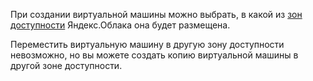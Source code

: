 При создании виртуальной машины можно выбрать, в какой из [зон доступности](../../overview/concepts/geo-scope.md) Яндекс.Облака она будет размещена.

Переместить виртуальную машину в другую зону доступности невозможно, но вы можете создать копию виртуальной машины в другой зоне доступности.

